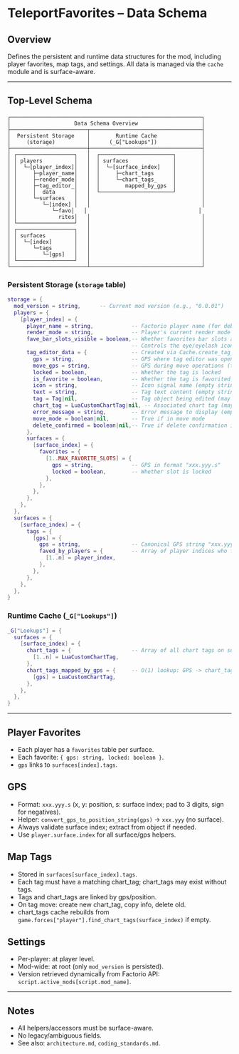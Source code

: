 # TeleportFavorites – Data Schema

## Overview
Defines the persistent and runtime data structures for the mod, including player favorites, map tags, and settings. All data is managed via the `cache` module and is surface-aware.

---

## Top-Level Schema

```
┌────────────────────────────────────────────────────────────┐
│                    Data Schema Overview                    │
├────────────────────────┬───────────────────────────────────┤
│  Persistent Storage    │        Runtime Cache              │
│     (storage)          │      (_G["Lookups"])              │
├────────────────────────┼───────────────────────────────────┤
│ ┌──────────────────┐   │  ┌───────────────────────┐        │
│ │ players          │   │  │ surfaces              │        │
│ │  └─[player_index]│   │  │  └─[surface_index]    │        │
│ │     ├─player_name│   │  │     ├─chart_tags      │        │
│ │     ├─render_mode│   │  │     └─chart_tags_     │        │
│ │     ├─tag_editor_│   │  │        mapped_by_gps  │        │
│ │     │  data      │   │  └───────────────────────┘        │
│ │     └─surfaces   │   │                                   │
│ │        └─[index] │   │                                   │
│ │           └─favo│   │                                   │
│ │             rites│   │                                   │
│ └──────────────────┘   │                                   │
│ ┌──────────────────┐   │                                   │
│ │ surfaces         │   │                                   │
│ │  └─[index]       │   │                                   │
│ │     └─tags       │   │                                   │
│ │        └─[gps]   │   │                                   │
│ └──────────────────┘   │                                   │
└────────────────────────┴───────────────────────────────────┘
```

### Persistent Storage (`storage` table)
```lua
storage = {
  mod_version = string,      -- Current mod version (e.g., "0.0.01")
  players = {
    [player_index] = {
      player_name = string,            -- Factorio player name (for debugging)
      render_mode = string,            -- Player's current render mode
      fave_bar_slots_visible = boolean,-- Whether favorites bar slots are visible (true = visible, false = hidden)
                                       -- Controls the eye/eyelash icon: eyelash when visible, eye when hidden
      tag_editor_data = {              -- Created via Cache.create_tag_editor_data()
        gps = string,                  -- GPS where tag editor was opened
        move_gps = string,             -- GPS during move operations (temporary)
        locked = boolean,              -- Whether the tag is locked
        is_favorite = boolean,         -- Whether the tag is favorited (pending state)
        icon = string,                 -- Icon signal name (empty string if none)
        text = string,                 -- Tag text content (empty string if none)
        tag = Tag|nil,                 -- Tag object being edited (may be nil)
        chart_tag = LuaCustomChartTag|nil, -- Associated chart tag (may be nil)
        error_message = string,        -- Error message to display (empty string if none)
        move_mode = boolean|nil,       -- True if in move mode
        delete_confirmed = boolean|nil,-- True if delete confirmation is active
      },
      surfaces = {
        [surface_index] = {
          favorites = {
            [1..MAX_FAVORITE_SLOTS] = {
              gps = string,            -- GPS in format "xxx.yyy.s"
              locked = boolean,        -- Whether slot is locked
            },
          },
        },
      },
    },
  },
  surfaces = {
    [surface_index] = {
      tags = {
        [gps] = {
          gps = string,                -- Canonical GPS string "xxx.yyy.s"
          faved_by_players = {         -- Array of player indices who favorited this
            [1..n] = player_index,
          },
        },
      },
    },
  },
}
```

### Runtime Cache (`_G["Lookups"]`)
```lua
_G["Lookups"] = {
  surfaces = {
    [surface_index] = {
      chart_tags = {                   -- Array of all chart tags on surface
        [1..n] = LuaCustomChartTag,
      },
      chart_tags_mapped_by_gps = {     -- O(1) lookup: GPS -> chart_tag
        [gps] = LuaCustomChartTag,
      },
    },
  },
}
```

---

## Player Favorites
- Each player has a `favorites` table per surface.
- Each favorite: `{ gps: string, locked: boolean }`.
- `gps` links to `surfaces[index].tags`.

## GPS
- Format: `xxx.yyy.s` (x, y: position, s: surface index; pad to 3 digits, sign for negatives).
- Helper: `convert_gps_to_position_string(gps)` → `xxx.yyy` (no surface).
- Always validate surface index; extract from object if needed.
- Use `player.surface.index` for all surface/gps helpers.

## Map Tags
- Stored in `surfaces[surface_index].tags`.
- Each tag must have a matching chart_tag; chart_tags may exist without tags.
- Tags and chart_tags are linked by gps/position.
- On tag move: create new chart_tag, copy info, delete old.
- chart_tags cache rebuilds from `game.forces["player"].find_chart_tags(surface_index)` if empty.

## Settings
- Per-player: at player level.
- Mod-wide: at root (only `mod_version` is persisted).
- Version retrieved dynamically from Factorio API: `script.active_mods[script.mod_name]`.

---

## Notes
- All helpers/accessors must be surface-aware.
- No legacy/ambiguous fields.
- See also: `architecture.md`, `coding_standards.md`.
